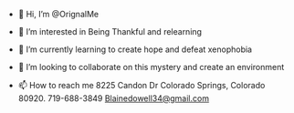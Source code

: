 - 👋 Hi, I’m @OrignalMe
- 👀 I’m interested in Being Thankful and relearning
- 🌱 I’m currently learning to create hope and defeat xenophobia 
- 💞️ I’m looking to collaborate on this mystery and create an environment

- 📫 How to reach me 8225 Candon Dr Colorado Springs, Colorado 80920. 719-688-3849 Blainedowell34@gmail.com
<!---
OrignalMe/OrignalMe is a ✨ special ✨ repository because its `README.md` (this file) appears on your GitHub profile.
You can click the Preview link to take a look at your changes.
--->
